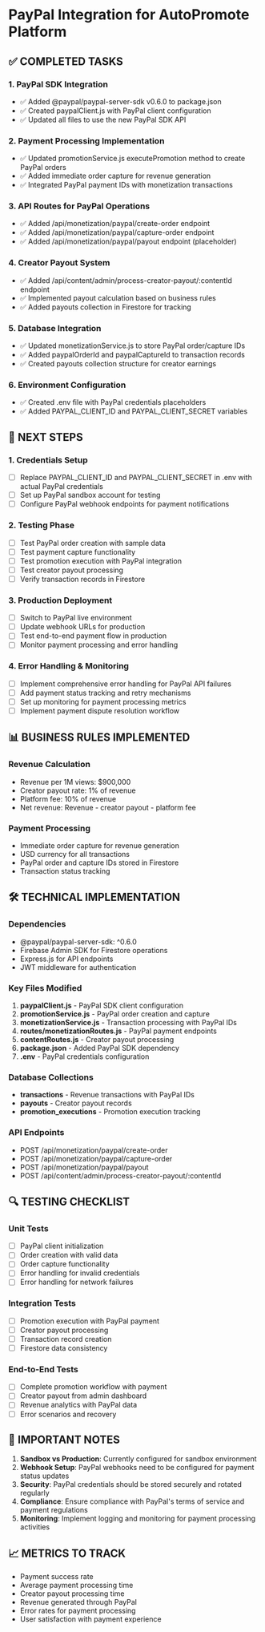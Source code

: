 # PayPal Integration for AutoPromote Platform

## ✅ COMPLETED TASKS

### 1. PayPal SDK Integration
- ✅ Added @paypal/paypal-server-sdk v0.6.0 to package.json
- ✅ Created paypalClient.js with PayPal client configuration
- ✅ Updated all files to use the new PayPal SDK API

### 2. Payment Processing Implementation
- ✅ Updated promotionService.js executePromotion method to create PayPal orders
- ✅ Added immediate order capture for revenue generation
- ✅ Integrated PayPal payment IDs with monetization transactions

### 3. API Routes for PayPal Operations
- ✅ Added /api/monetization/paypal/create-order endpoint
- ✅ Added /api/monetization/paypal/capture-order endpoint
- ✅ Added /api/monetization/paypal/payout endpoint (placeholder)

### 4. Creator Payout System
- ✅ Added /api/content/admin/process-creator-payout/:contentId endpoint
- ✅ Implemented payout calculation based on business rules
- ✅ Added payouts collection in Firestore for tracking

### 5. Database Integration
- ✅ Updated monetizationService.js to store PayPal order/capture IDs
- ✅ Added paypalOrderId and paypalCaptureId to transaction records
- ✅ Created payouts collection structure for creator earnings

### 6. Environment Configuration
- ✅ Created .env file with PayPal credentials placeholders
- ✅ Added PAYPAL_CLIENT_ID and PAYPAL_CLIENT_SECRET variables

## 🔄 NEXT STEPS

### 1. Credentials Setup
- [ ] Replace PAYPAL_CLIENT_ID and PAYPAL_CLIENT_SECRET in .env with actual PayPal credentials
- [ ] Set up PayPal sandbox account for testing
- [ ] Configure PayPal webhook endpoints for payment notifications

### 2. Testing Phase
- [ ] Test PayPal order creation with sample data
- [ ] Test payment capture functionality
- [ ] Test promotion execution with PayPal integration
- [ ] Test creator payout processing
- [ ] Verify transaction records in Firestore

### 3. Production Deployment
- [ ] Switch to PayPal live environment
- [ ] Update webhook URLs for production
- [ ] Test end-to-end payment flow in production
- [ ] Monitor payment processing and error handling

### 4. Error Handling & Monitoring
- [ ] Implement comprehensive error handling for PayPal API failures
- [ ] Add payment status tracking and retry mechanisms
- [ ] Set up monitoring for payment processing metrics
- [ ] Implement payment dispute resolution workflow

## 📊 BUSINESS RULES IMPLEMENTED

### Revenue Calculation
- Revenue per 1M views: $900,000
- Creator payout rate: 1% of revenue
- Platform fee: 10% of revenue
- Net revenue: Revenue - creator payout - platform fee

### Payment Processing
- Immediate order capture for revenue generation
- USD currency for all transactions
- PayPal order and capture IDs stored in Firestore
- Transaction status tracking

## 🛠️ TECHNICAL IMPLEMENTATION

### Dependencies
- @paypal/paypal-server-sdk: ^0.6.0
- Firebase Admin SDK for Firestore operations
- Express.js for API endpoints
- JWT middleware for authentication

### Key Files Modified
1. **paypalClient.js** - PayPal SDK client configuration
2. **promotionService.js** - PayPal order creation and capture
3. **monetizationService.js** - Transaction processing with PayPal IDs
4. **routes/monetizationRoutes.js** - PayPal payment endpoints
5. **contentRoutes.js** - Creator payout processing
6. **package.json** - Added PayPal SDK dependency
7. **.env** - PayPal credentials configuration

### Database Collections
- **transactions** - Revenue transactions with PayPal IDs
- **payouts** - Creator payout records
- **promotion_executions** - Promotion execution tracking

### API Endpoints
- POST /api/monetization/paypal/create-order
- POST /api/monetization/paypal/capture-order
- POST /api/monetization/paypal/payout
- POST /api/content/admin/process-creator-payout/:contentId

## 🔍 TESTING CHECKLIST

### Unit Tests
- [ ] PayPal client initialization
- [ ] Order creation with valid data
- [ ] Order capture functionality
- [ ] Error handling for invalid credentials
- [ ] Error handling for network failures

### Integration Tests
- [ ] Promotion execution with PayPal payment
- [ ] Creator payout processing
- [ ] Transaction record creation
- [ ] Firestore data consistency

### End-to-End Tests
- [ ] Complete promotion workflow with payment
- [ ] Creator payout from admin dashboard
- [ ] Revenue analytics with PayPal data
- [ ] Error scenarios and recovery

## 🚨 IMPORTANT NOTES

1. **Sandbox vs Production**: Currently configured for sandbox environment
2. **Webhook Setup**: PayPal webhooks need to be configured for payment status updates
3. **Security**: PayPal credentials should be stored securely and rotated regularly
4. **Compliance**: Ensure compliance with PayPal's terms of service and payment regulations
5. **Monitoring**: Implement logging and monitoring for payment processing activities

## 📈 METRICS TO TRACK

- Payment success rate
- Average payment processing time
- Creator payout processing time
- Revenue generated through PayPal
- Error rates for payment processing
- User satisfaction with payment experience
